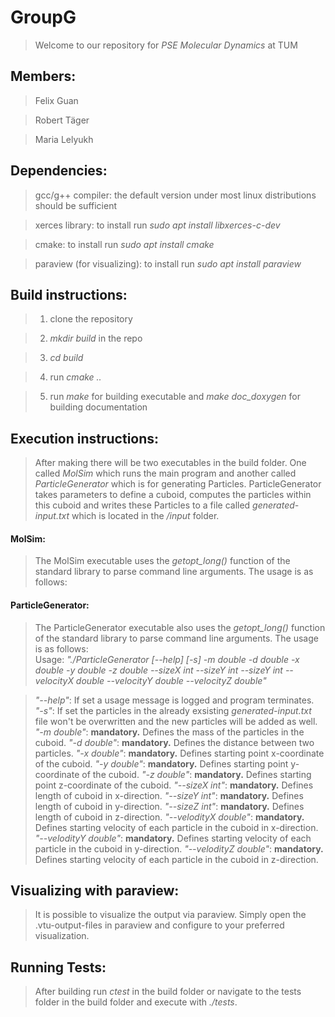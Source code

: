# GroupG

>Welcome to our repository for *PSE Molecular Dynamics* at TUM 

## Members:

>Felix Guan

>Robert Täger

>Maria Lelyukh


## Dependencies: 

>gcc/g++ compiler: the default version under most linux distributions should be sufficient

>xerces library: to install run *sudo apt install libxerces-c-dev* 
    
>cmake: to install run *sudo apt install cmake*

>paraview (for visualizing): to install run *sudo apt install paraview*

## Build instructions:

>1. clone the repository

>2. *mkdir build* in the repo

>3. *cd build*

>4. run *cmake ..*

>5. run *make* for building executable and *make doc_doxygen* for building documentation

## Execution instructions:
>After making there will be two executables in the build folder. One called *MolSim* which runs the main program and another called *ParticleGenerator* which is for generating Particles. ParticleGenerator takes parameters to define a cuboid, computes the particles within this cuboid and writes these Particles to a file called *generated-input.txt* which is located in the */input* folder. 

#### MolSim:
>The MolSim executable uses the *getopt_long()* function of the standard library to parse command line arguments. The usage is as follows:


#### ParticleGenerator:
>The ParticleGenerator executable also uses the *getopt_long()* function of the standard library to parse command line arguments. The usage is as follows:  
>Usage: *"./ParticleGenerator [--help] [-s] -m double -d double -x double -y double -z double --sizeX int --sizeY int --sizeY int --velocityX double --velocityY double --velocityZ double"*

>*"--help"*: If set a usage message is logged and program terminates.  
>*"-s"*: If set the particles in the already exsisting *generated-input.txt*   file won't be overwritten and the new particles will be added as well.
>*"-m double"*: **mandatory.** Defines the mass of the particles in the cuboid.
>*"-d double"*: **mandatory.** Defines the distance between two particles.
>*"-x double"*: **mandatory.** Defines starting point x-coordinate of the cuboid.
>*"-y double"*: **mandatory.** Defines starting point y-coordinate of the cuboid.
>*"-z double"*: **mandatory.** Defines starting point z-coordinate of the cuboid.
>*"--sizeX int"*: **mandatory.** Defines length of cuboid in x-direction.
>*"--sizeY int"*: **mandatory.** Defines length of cuboid in y-direction.
>*"--sizeZ int"*: **mandatory.** Defines length of cuboid in z-direction.
>*"--velodityX double"*: **mandatory.** Defines starting velocity of each particle in the cuboid in x-direction.
>*"--velodityY double"*: **mandatory.** Defines starting velocity of each particle in the cuboid in y-direction.
>*"--velodityZ double"*: **mandatory.** Defines starting velocity of each particle in the cuboid in z-direction.


## Visualizing with paraview:

>It is possible to visualize the output via paraview. Simply open the .vtu-output-files in paraview and configure to your preferred visualization.

## Running Tests:
    
>After building run *ctest* in the build folder or navigate to the tests folder in the build folder and execute with *./tests*. 


